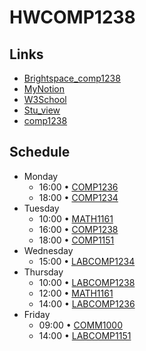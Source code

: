 # HWCOMP1238
## Links
- [Brightspace_comp1238](https://learn.georgebrown.ca/d2l/home/334969)
- [MyNotion](https://maize-switch-837.notion.site/18237c8d901d80ffa4e1dc4d28844ef2?v=7024e08928824900a3cb363eaeeca7ce&pvs=4)
- [W3School](https://www.w3schools.com)
- [Stu_view](https://stuview.georgebrown.ca)
- [comp1238](https://bankpromkaew.github.io/HWCOMP1238/)
## Schedule 
- Monday
  - 16:00 • [COMP1236](https://learn.georgebrown.ca/d2l/home/337951)
  - 18:00 • [COMP1234](https://learn.georgebrown.ca/d2l/home/342901)
- Tuesday
  - 10:00 • [MATH1161](https://learn.georgebrown.ca/d2l/home/325357)
  - 16:00 • [COMP1238](https://learn.georgebrown.ca/d2l/home/334969)
  - 18:00 • [COMP1151](https://learn.georgebrown.ca/d2l/home/335101)
- Wednesday
  - 15:00 • [LABCOMP1234](https://learn.georgebrown.ca/d2l/home/342901)
- Thursday
  - 10:00 • [LABCOMP1238](https://learn.georgebrown.ca/d2l/home/334969)
  - 12:00 • [MATH1161](https://learn.georgebrown.ca/d2l/home/325357)
  - 14:00 • [LABCOMP1236](https://learn.georgebrown.ca/d2l/home/337951)
- Friday
  - 09:00 • [COMM1000](https://learn.georgebrown.ca/d2l/home/316233)
  - 14:00 • [LABCOMP1151](https://learn.georgebrown.ca/d2l/home/335101)
